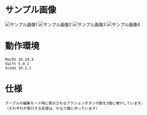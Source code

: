 # サンプル画像
![サンプル画像1](https://github.com/shigyamamoto/UITableViewSample01_UITableViewRowAction/blob/images/image-sample01.png)
![サンプル画像2](https://github.com/shigyamamoto/UITableViewSample01_UITableViewRowAction/blob/images/image-sample02.png)
![サンプル画像3](https://github.com/shigyamamoto/UITableViewSample01_UITableViewRowAction/blob/images/image-sample03.png)
![サンプル画像4](https://github.com/shigyamamoto/UITableViewSample01_UITableViewRowAction/blob/images/image-sample04.png)

# 動作環境
    MacOS 10.14.4
    Swift 5.0.1
    Xcode 10.2.1

# 仕様
    テーブルの編集モード時に表示されるアクションボタンの数を3個に増やしています。
    （それぞれが実行する処理は、かなり雑に作っています）

